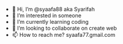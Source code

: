 - 👋 Hi, I’m @syaafa88 aka Syarifah
- 👀 I’m interested in someone
- 🌱 I’m currently learning coding
- 💞️ I’m looking to collaborate on create web
- 📫 How to reach me?  syaafa77.gmail.com

<!---
syaafa88/syaafa88 is a ✨ special ✨ repository because its `README.md` (this file) appears on your GitHub profile.
You can click the Preview link to take a look at your changes.
--->
